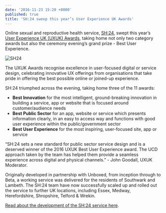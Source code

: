 ```yaml
---
date: '2016-11-23 15:20 +0000'
published: true
title: 'SH:24 sweep this year’s User Experience UK Awards'
---
```

Online sexual and reproductive health service, [SH:24](https://www.sh24.org.uk), swept this year’s [User Experience UK (UXUK) Awards](http://uxukawards.com), taking home not only two category awards but also the ceremony evening’s grand prize - Best User Experience.<br/>

![SH24](http://i1291.photobucket.com/albums/b548/grammccram/sh24_zps2sspzd6e.jpeg)

The UXUK Awards recognise excellence in user-focused digital or service design, celebrating innovative UX offerings from organisations that take pride in offering the best possible online or joined-up experience.<br/>

SH:24 triumphed across the evening, taking home three of the 11 awards:<br/>

- <b>Best Innovation</b> for the most intelligent, ground-breaking innovation in building a service, app or website that is focused around customer/audience needs
- <b>Best Public Sector</b> for an app, website or service which presents information clearly, in an easy to access way and functions with good user experience within the public/government sector
- <b>Best User Experience</b> for the most inspiring, user-focused site, app or service

“SH:24 sets a new standard for public sector service design and is a deserved winner of the 2016 UXUK Best User Experience award. The UCD approach taken by the team has helped them provide a seamless experience across digital and physical channels.” - John Goodall, UXUK Moderator.<br/>

Originally developed in partnership with Unboxed, from inception through to Beta, a working service was delivered for the residents of Southwark and Lambeth. The SH:24 team have now successfully scaled up and rolled out the service to further UK locations, including Essex, Medway, Herefordshire, Shropshire, Telford & Wrekin.<br/>

[Read about the development of the SH:24 service here](https://unboxed.co/project-stories/sh24).

